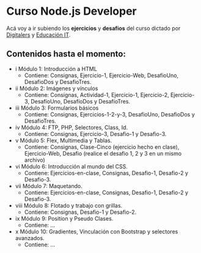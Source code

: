 # Curso Node.js Developer
Acá voy a ir subiendo los **ejercicios** y **desafios** del curso dictado por [Digitalers](https://digitalers.com.ar/) y [Educación IT](https://www.educacionit.com/).

## Contenidos hasta el momento:
* i Módulo 1: Introducción a HTML
  * Contiene: Consignas, Ejercicio-1, Ejercicio-Web, DesafioUno, DesafioDos y DesafioTres.
* ii Módulo 2: Imágenes y vínculos
  * Contiene: Consignas, Actividad-1, Ejercicio-1, Ejercicio-2, Ejercicio-3, DesafíoUno, DesafíoDos y DesafíoTres.
* iii Módulo 3: Formularios básicos
  * Contiene: Consignas, Ejercicios-1-2-y-3, DesafioUno, DesafioDos y DesafioTres.
* iv Módulo 4: FTP, PHP, Selectores, Class, Id.
  * Contiene: Consignas, Ejercicio-3, Desafio-1 y Desafio-3.
* v Módulo 5: Flex, Multimedia y Tablas.
  * Contiene: Consignas, Clase-Cinco (ejercicio hecho en clase), Ejercicio-Web, Desafio (realice el desafio 1, 2 y 3 en un mismo archivo)
* vi Módulo 6: Introducción al mundo del CSS.
  * Contiene: Ejercicios-en-clase, Consignas, Desafio-1, Desafio-2 y Desafio-3.
* vii Módulo 7: Maquetando.
  * Contiene: Ejercicios-en-clase, Consignas, Desafio-1, Desafio-2 y Desafio-3.
* viii Módulo 8: Flotado y trabajo con grillas.
  * Contiene: Consignas, Desafio-1 y Desafio-2.
* ix Módulo 9: Position y Pseudo Clases.
  * Contiene: ... 
* x Módulo 10: Gradientes, Vinculación con Bootstrap y selectores avanzados.
  * Contiene: ...
